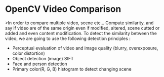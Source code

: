 # OpenCV Video Comparison
<p text-align="justify">>In order to compare multiple video, scene etc... Compute similarity, and say if video are of the same origin even if modified, altered, scene cutted or added and even content modification. To detect the similarity between the video, we are going to use the following detection principles :</p>

- Perceptual evaluation of video and image quality (blurry, overexposure, color distortion)
- Object detection (image) SIFT
- Face and person detection
- Primary color(R, G, B) histogram to detect changing scene

